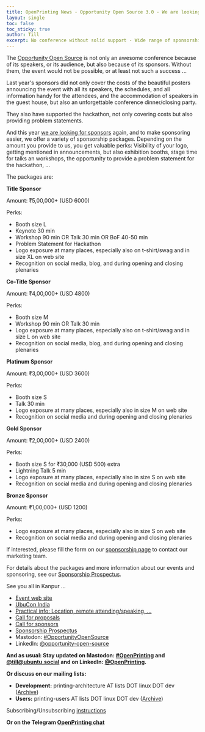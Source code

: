 ```yaml
---
title: OpenPrinting News - Opportunity Open Source 3.0 - We are looking for sponsors
layout: single
toc: false
toc_sticky: true
author: Till
excerpt: No conference without solid support - Wide range of sponsorship packages available
---
```

The [Opportunity Open Source](https://oosc3ubucon.netlify.app/) is not only an awesome conference because of its speakers, or its audience, but also because of its sponsors. Without them, the event would not be possible, or at least not such a success ...

Last year's sponsors did not only cover the costs of the beautiful posters announcing the event with all its speakers, the schedules, and all information handy for the attendees, and the accommodation of speakers in the guest house, but also an unforgettable conference dinner/closing party.

They also have supported the hackathon, not only covering costs but also providing problem statements.

And this year [we are looking for sponsors](https://oosc3ubucon.netlify.app/sponsors) again, and to make sponsoring easier, we offer a variety of sponsorship packages. Depending on the amount you provide to us, you get valuable perks: Visibility of your logo, getting mentioned in announcements, but also exhibition booths, stage time for talks an workshops, the opportunity to provide a problem statement for the hackathon, ...

The packages are:

**Title Sponsor**

Amount: ₹5,00,000+ (USD 6000)

Perks:
- Booth size L
- Keynote 30 min
- Workshop 90 min OR Talk 30 min OR BoF 40-50 min
- Problem Statement for Hackathon
- Logo exposure at many places, especially also on t-shirt/swag and in size XL on web site
- Recognition on social media, blog, and during opening and closing plenaries

**Co-Title Sponsor**

Amount: ₹4,00,000+ (USD 4800)

Perks:
- Booth size M
- Workshop 90 min OR Talk 30 min
- Logo exposure at many places, especially also on t-shirt/swag and in size L on web site 
- Recognition on social media, blog, and during opening and closing plenaries

**Platinum Sponsor**

Amount: ₹3,00,000+ (USD 3600)

Perks:
- Booth size S
- Talk 30 min
- Logo exposure at many places, especially also in size M on web site 
- Recognition on social media and during opening and closing plenaries

**Gold Sponsor**

Amount: ₹2,00,000+ (USD 2400)

Perks:
- Booth size S for ₹30,000 (USD 500) extra
- Lightning Talk 5 min
- Logo exposure at many places, especially also in size S on web site 
- Recognition on social media and during opening and closing plenaries

**Bronze Sponsor**

Amount: ₹1,00,000+ (USD 1200)

Perks:
- Logo exposure at many places, especially also in size S on web site 
- Recognition on social media and during opening and closing plenaries


If interested, please fill the form on our [sponsorship page](https://oosc3ubucon.netlify.app/sponsors) to contact our marketing team.

For details about the packages and more information about our events and sponsoring, see our [Sponsorship Prospectus](https://drive.google.com/uc?export=download&id=1oy3cB3bTQbsb2a-Lx4rukKbsqZ5zup3L).

See you all in Kanpur ...

- [Event web site](https://oosc3ubucon.netlify.app/)
- [UbuCon India](https://oosc3ubucon.netlify.app/ubucon)
- [Practical info: Location, remote attending/speaking, ...](https://events.canonical.com/event/134/)
- [Call for proposals](https://events.canonical.com/event/134/abstracts/)
- [Call for sponsors](https://oosc3ubucon.netlify.app/sponsors)
- [Sponsorship Prospectus](https://drive.google.com/uc?export=download&id=1oy3cB3bTQbsb2a-Lx4rukKbsqZ5zup3L)
- Mastodon: [#OpportunityOpenSource](https://ubuntu.social/tags/OpportunityOpenSource)
- LinkedIn: [@opportunity-open-source](https://www.linkedin.com/company/opportunity-open-source/)


**And as usual: Stay updated on Mastodon: [#OpenPrinting](https://ubuntu.social/tags/OpenPrinting) and [@till@ubuntu.social](https://ubuntu.social/@till) and on LinkedIn: [@OpenPrinting](https://www.linkedin.com/company/openprinting/).**

**Or discuss on our mailing lists:**
- **Development:** printing-architecture AT lists DOT linux DOT dev ([Archive](https://lore.kernel.org/printing-architecture/))
- **Users:** printing-users AT lists DOT linux DOT dev ([Archive](https://lore.kernel.org/printing-users/))

Subscribing/Unsubscribing [instructions](https://subspace.kernel.org/subscribing.html)

**Or on the Telegram [OpenPrinting chat](https://t.me/+RizBbjXz4uU2ZWM1)**

